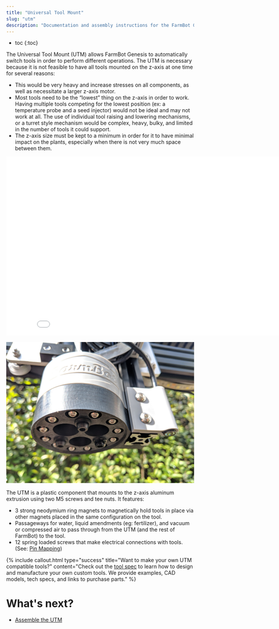 ```yaml
---
title: "Universal Tool Mount"
slug: "utm"
description: "Documentation and assembly instructions for the FarmBot Genesis universal tool mount"
---
```


* toc
{:toc}

The Universal Tool Mount (UTM) allows FarmBot Genesis to automatically switch tools in order to perform different operations. The UTM is necessary because it is not feasible to have all tools mounted on the z-axis at one time for several reasons:

  * This would be very heavy and increase stresses on all components, as well as necessitate a larger z-axis motor.
  * Most tools need to be the “lowest” thing on the z-axis in order to work. Having multiple tools competing for the lowest position (ex: a temperature probe and a seed injector) would not be ideal and may not work at all. The use of individual tool raising and lowering mechanisms, or a turret style mechanism would be complex, heavy, bulky, and limited in the number of tools it could support.
  * The z-axis size must be kept to a minimum in order for it to have minimal impact on the plants, especially when there is not very much space between them.

<iframe class="embedly-embed" src="//cdn.embedly.com/widgets/media.html?src=https%3A%2F%2Fwww.youtube.com%2Fembed%2Fq8xjCBq32C8%3Ffeature%3Doembed&url=http%3A%2F%2Fwww.youtube.com%2Fwatch%3Fv%3Dq8xjCBq32C8&image=https%3A%2F%2Fi.ytimg.com%2Fvi%2Fq8xjCBq32C8%2Fhqdefault.jpg&key=02466f963b9b4bb8845a05b53d3235d7&type=text%2Fhtml&schema=youtube" width="854" height="480" scrolling="no" frameborder="0" allowfullscreen></iframe>



![v1.3 UTM.jpg](_images/v1.3_UTM.jpg)

The UTM is a plastic component that mounts to the z-axis aluminum extrusion using two M5 screws and tee nuts.
It features:
* 3 strong neodymium ring magnets to magnetically hold tools in place via other magnets placed in the same configuration on the tool.
* Passageways for water, liquid amendments (eg: fertilizer), and vacuum or compressed air to pass through from the UTM (and the rest of FarmBot) to the tool.
* 12 spring loaded screws that make electrical connections with tools. (See: [Pin Mapping](../FarmBot-Genesis-V1.3/utm/wire-up-the-utm.md#pin-mapping))

{%
include callout.html
type="success"
title="Want to make your own UTM compatible tools?"
content="Check out the [tool spec](../Extras/mods/tool-spec.md) to learn how to design and manufacture your own custom tools. We provide examples, CAD models, tech specs, and links to purchase parts."
%}


# What's next?

 * [Assemble the UTM](../FarmBot-Genesis-V1.3/utm/assemble-the-utm.md)
